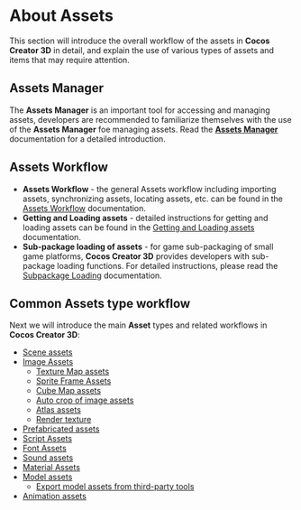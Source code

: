 # About Assets

This section will introduce the overall workflow of the assets in __Cocos Creator 3D__ in detail, and explain the use of various types of assets and items that may require attention.

## Assets Manager

The **Assets Manager** is an important tool for accessing and managing assets, developers are recommended to familiarize themselves with the use of the **Assets Manager** foe managing assets. Read the [**Assets Manager**](../editor/assets/index.md) documentation for a detailed introduction.

## Assets Workflow

- **Assets Workflow** - the general Assets workflow including importing assets, synchronizing assets, locating assets, etc. can be found in the [Assets Workflow](asset-workflow.md) documentation.
- **Getting and Loading assets** - detailed instructions for getting and loading assets can be found in the [Getting and Loading assets](load-assets.md) documentation.
- **Sub-package loading of assets** - for game sub-packaging of small game platforms, __Cocos Creator 3D__ provides developers with sub-package loading functions. For detailed instructions, please read the [Subpackage Loading](subpackage.md) documentation.

## Common Assets type workflow

Next we will introduce the main **Asset** types and related workflows in __Cocos Creator 3D__:

- [Scene assets](scene.md)
- [Image Assets](image.md)
   - [Texture Map assets](texture.md)
   - [Sprite Frame Assets](sprite-frame.md)
   - [Cube Map assets](../concepts/scene/skybox.md#cubemap)
   - [Auto crop of image assets](../ui-system/components/engine/trim.md)
   - [Atlas assets](atlas.md)
   - [Render texture](render-texture.md)
- [Prefabricated assets](prefab.md)
- [Script Assets](script.md)
- [Font Assets](font.md)
- [Sound assets](audio.md)
- [Material Assets](material.md)
- [Model assets](mesh.md)
   - [Export model assets from third-party tools](dcc-export-mesh.md)
- [Animation assets](anim.md)